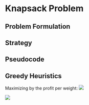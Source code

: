 # Knapsack Problem
## Problem Formulation

## Strategy

## Pseudocode

## Greedy Heuristics
Maximizing by the profit per weight:
![](https://i.imgur.com/v1spIPp.png)

![](https://i.imgur.com/JIPUvt6.png)


